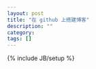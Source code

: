 ```yaml
---
layout: post
title: "在 github 上搭建博客"
description: ""
category: 
tags: []
---
```

{% include JB/setup %}
